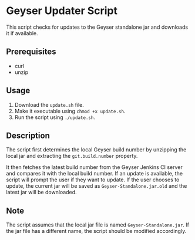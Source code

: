 # Geyser Updater Script
This script checks for updates to the Geyser standalone jar and downloads it if available.

## Prerequisites
- curl
- unzip
## Usage
1. Download the `update.sh` file.
2. Make it executable using `chmod +x update.sh`.
3. Run the script using `./update.sh`.
## Description
The script first determines the local Geyser build number by unzipping the local jar and extracting the `git.build.number` property.

It then fetches the latest build number from the Geyser Jenkins CI server and compares it with the local build number. If an update is available, the script will prompt the user if they want to update. If the user chooses to update, the current jar will be saved as `Geyser-Standalone.jar.old` and the latest jar will be downloaded.

## Note
The script assumes that the local jar file is named `Geyser-Standalone.jar`. If the jar file has a different name, the script should be modified accordingly.
